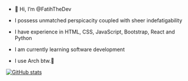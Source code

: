 - 👋 Hi, I’m @FatihTheDev
- I possess unmatched perspicacity coupled with sheer indefatigability
- I have experience in HTML, CSS, JavaScript, Bootstrap, React and Python
- I am currently learning software development

- I use Arch btw.🐧


[![GitHub stats](https://github-readme-stats.vercel.app/api?username=FatihTheDev&theme=tokyonight)](https://github.com/anuraghazra/github-readme-stats)
